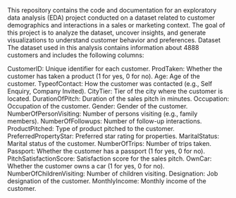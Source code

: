 This repository contains the code and documentation for an exploratory data analysis (EDA) project conducted on a dataset related to customer demographics and interactions in a sales or marketing context. The goal of this project is to analyze the dataset, uncover insights, and generate visualizations to understand customer behavior and preferences.
Dataset
The dataset used in this analysis contains information about 4888 customers and includes the following columns:

CustomerID: Unique identifier for each customer.
ProdTaken: Whether the customer has taken a product (1 for yes, 0 for no).
Age: Age of the customer.
TypeofContact: How the customer was contacted (e.g., Self Enquiry, Company Invited).
CityTier: Tier of the city where the customer is located.
DurationOfPitch: Duration of the sales pitch in minutes.
Occupation: Occupation of the customer.
Gender: Gender of the customer.
NumberOfPersonVisiting: Number of persons visiting (e.g., family members).
NumberOfFollowups: Number of follow-up interactions.
ProductPitched: Type of product pitched to the customer.
PreferredPropertyStar: Preferred star rating for properties.
MaritalStatus: Marital status of the customer.
NumberOfTrips: Number of trips taken.
Passport: Whether the customer has a passport (1 for yes, 0 for no).
PitchSatisfactionScore: Satisfaction score for the sales pitch.
OwnCar: Whether the customer owns a car (1 for yes, 0 for no).
NumberOfChildrenVisiting: Number of children visiting.
Designation: Job designation of the customer.
MonthlyIncome: Monthly income of the customer.
